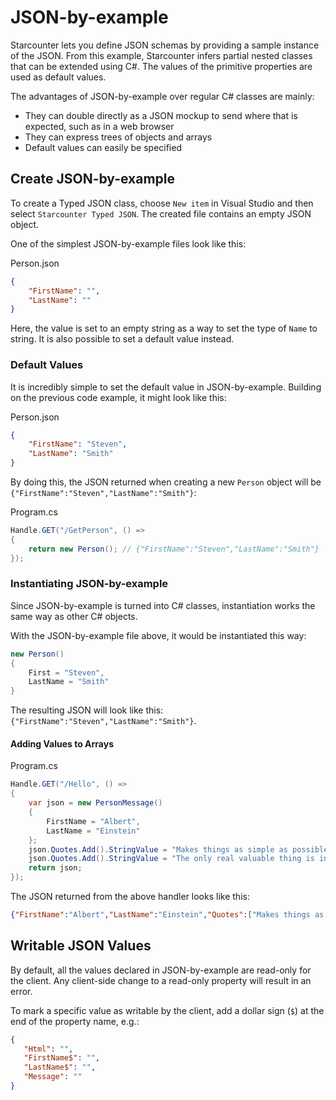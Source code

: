 # JSON-by-example

Starcounter lets you define JSON schemas by providing a sample instance of the JSON. From this example, Starcounter infers partial nested classes that can be extended using C#. The values of the primitive properties are used as default values.  

The advantages of JSON-by-example over regular C# classes are mainly:

* They can double directly as a JSON mockup to send where that is expected, such as in a web browser
* They can express trees of objects and arrays
* Default values can easily be specified

## Create JSON-by-example

To create a Typed JSON class, choose `New item` in Visual Studio and then select `Starcounter Typed JSON`. The created file contains an empty JSON object. 

One of the simplest JSON-by-example files look like this:

<div class="code-name">Person.json</div>

```json
{
    "FirstName": "",
    "LastName": ""
}
```

Here, the value is set to an empty string as a way to set the type of `Name` to string. It is also possible to set a default value instead.

### Default Values

It is incredibly simple to set the default value in JSON-by-example. Building on the previous code example, it might look like this:

<div class="code-name">Person.json</div>

```json 
{
    "FirstName": "Steven", 
    "LastName": "Smith"
}
```

By doing this, the JSON returned when creating a new `Person` object will be `{"FirstName":"Steven","LastName":"Smith"}`:

<div class="code-name">Program.cs</div>

```cs
Handle.GET("/GetPerson", () =>
{
    return new Person(); // {"FirstName":"Steven","LastName":"Smith"}
});
```

### Instantiating JSON-by-example

Since JSON-by-example is turned into C# classes, instantiation works the same way as other C# objects.

With the JSON-by-example file above, it would be instantiated this way:

```cs
new Person()
{
    First = "Steven",
    LastName = "Smith"
}
```

The resulting JSON will look like this: `{"FirstName":"Steven","LastName":"Smith"}`.

#### Adding Values to Arrays

<div class="code-name">Program.cs</div>

```cs
Handle.GET("/Hello", () =>
{
    var json = new PersonMessage()
    {
        FirstName = "Albert",
        LastName = "Einstein"
    };
    json.Quotes.Add().StringValue = "Makes things as simple as possible but not simpler.";
    json.Quotes.Add().StringValue = "The only real valuable thing is intuition.";
    return json;
});         
```

The JSON returned from the above handler looks like this:

```json
{"FirstName":"Albert","LastName":"Einstein","Quotes":["Makes things as simple as possible but not simpler.","The only real valuable thing is intuition."]}
```

## Writable JSON Values

By default, all the values declared in JSON-by-example are read-only for the client. Any client-side change to a read-only property will result in an error.

To mark a specific value as writable by the client, add a dollar sign (`$`) at the end of the property name, e.g.:

```json
{
   "Html": "",
   "FirstName$": "",
   "LastName$": "",
   "Message": ""
}
```

